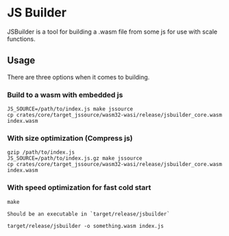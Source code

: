 # JS Builder

JSBuilder is a tool for building a .wasm file from some js for use with scale functions.

## Usage

There are three options when it comes to building.

### Build to a wasm with embedded js

```
JS_SOURCE=/path/to/index.js make jssource
cp crates/core/target_jssource/wasm32-wasi/release/jsbuilder_core.wasm index.wasm
```

### With size optimization (Compress js)

```
gzip /path/to/index.js
JS_SOURCE=/path/to/index.js.gz make jssource
cp crates/core/target_jssource/wasm32-wasi/release/jsbuilder_core.wasm index.wasm
```

### With speed optimization for fast cold start

```
make

Should be an executable in `target/release/jsbuilder`

target/release/jsbuilder -o something.wasm index.js
```
